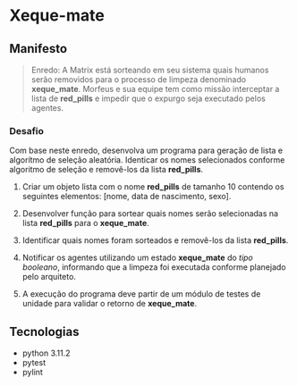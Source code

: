 # Xeque-mate

## Manifesto

> Enredo: A Matrix está sorteando em seu sistema quais humanos serão removidos para o processo de limpeza denominado **xeque_mate**. Morfeus e sua equipe tem como missão interceptar a lista de **red_pills** e impedir que o expurgo seja executado pelos agentes.

### Desafio

Com base neste enredo, desenvolva um programa para geração de lista e algorítmo de seleção aleatória. Identicar os nomes selecionados conforme algoritmo de seleção e removê-los da lista **red_pills**.

1. Criar um objeto lista com o nome **red_pills** de tamanho 10 contendo os seguintes elementos: [nome, data de nascimento, sexo].

2. Desenvolver função para sortear quais nomes serão selecionadas na lista **red_pills** para o **xeque_mate**.

3. Identificar quais nomes foram sorteados e removê-los da lista **red_pills**.

4. Notificar os agentes utilizando um estado **xeque_mate** do *tipo booleano*, informando que a limpeza foi executada conforme planejado pelo arquiteto.

5. A execução do programa deve partir de um módulo de testes de unidade para validar o retorno de **xeque_mate**.

## Tecnologias

* python 3.11.2
* pytest
* pylint
